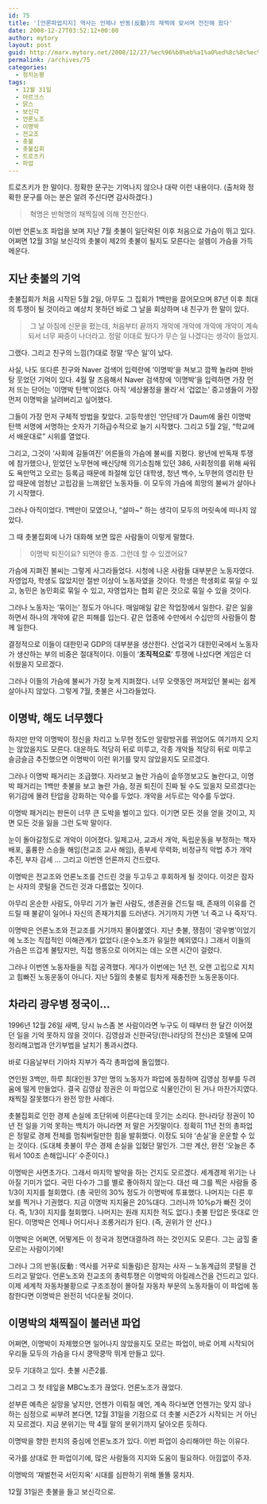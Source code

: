 ```yaml
---
id: 75
title: '[언론파업지지] 역사는 언제나 반동(反動)의 채찍에 맞서며 전진해 왔다'
date: 2008-12-27T03:52:12+00:00
author: mytory
layout: post
guid: http://marx.mytory.net/2008/12/27/%ec%96%b8%eb%a1%a0%ed%8c%8c%ec%97%85%ec%a7%80%ec%a7%80-%ec%97%ad%ec%82%ac%eb%8a%94-%ec%96%b8%ec%a0%9c%eb%82%98-%eb%b0%98%eb%8f%99%e5%8f%8d%e5%8b%95%ec%9d%98-%ec%b1%84%ec%b0%8d%ec%97%90-%eb%a7%9e/
permalink: /archives/75
categories:
  - 정치논평
tags:
  - 12월 31일
  - 마르크스
  - 맑스
  - 보신각
  - 언론노조
  - 이명박
  - 전교조
  - 촛불
  - 촛불집회
  - 트로츠키
  - 파업
---
```

트로츠키가 한 말이다. 정확한 문구는 기억나지 않으나 대략 이런 내용이다. (출처와 정확한 문구를 아는 분은 알려 주신다면 감사하겠다.) 

>  혁명은 반혁명의 채찍질에 의해 전진한다.

이번 언론노조 파업을 보며 지난 7월 촛불이 일단락된 이후 처음으로 가슴이 뛰고 있다. 어쩌면 12월 31일 보신각의 촛불이 제2의 촛불이 될지도 모른다는 설렘이 가슴을 가득 메운다.

## 지난 촛불의 기억

촛불집회가 처음 시작된 5월 2일, 아무도 그 집회가 1백만을 끌어모으며 87년 이후 최대의 투쟁이 될 것이라고 예상치 못하던 바로 그 날을 회상하며 내 친구가 한 말이 있다. 

>  그 날 아침에 신문을 폈는데, 처음부터 끝까지 개악에 개악에 개악에 개악이 계속되서 너무 짜증이 나더라고. 정말 이대로 뒀다가 무슨 일 나겠다는 생각이 들었지.

그랬다. 그리고 친구의 느낌(?)대로 정말 ‘무슨 일’이 났다.

사실, 나도 또다른 친구와 Naver 검색어 입력란에 ‘이명박’을 쳐보고 깜짝 놀라며 한바탕 웃었던 기억이 있다. 4월 말 즈음해서 Naver 검색창에 ‘이명박’을 입력하면 가장 먼저 뜨는 단어는 ‘이명박 탄핵’이었다. 아직 ‘세상물정을 몰라’서 ‘겁없는’ 중고생들이 가장 먼저 이명박을 날려버리고 싶어했다. 

그들이 가장 먼저 구체적 방법을 찾았다. 고등학생인 ‘안단테’가 Daum에 올린 이명박 탄핵 서명에 서명하는 숫자가 기하급수적으로 늘기 시작했다. 그리고 5월 2일, “학교에서 배운대로” 시위를 열었다.

그리고, 그것이 ‘사회에 길들여진’ 어른들의 가슴에 불씨를 지폈다. 왕년에 반독재 투쟁에 참가했으나, 믿었던 노무현에 배신당해 의기소침해 있던 386, 사회정의를 위해 싸워도 욕만먹고 오르는 등록금 때문에 좌절해 있던 대학생, 청년 백수, 노무현의 영리한 탄압 때문에 엄청난 고립감을 느껴왔던 노동자들. 이 모두의 가슴에 희망의 불씨가 살아나기 시작했다.

그러나 아직이었다. 1백만이 모였으나, “설마~” 하는 생각이 모두의 머릿속에 떠나지 않았다.

그 때 촛불집회에 나가 대화해 보면 많은 사람들이 이렇게 말했다. 

>  이명박 퇴진이요? 되면야 좋죠. 그런데 할 수 있겠어요?

가슴에 지펴진 불씨는 그렇게 사그라들었다. 시청에 나온 사람들 대부분은 노동자였다. 자영업자, 학생도 많았지만 절반 이상이 노동자였을 것이다. 학생은 학생회로 묶일 수 있고, 농민은 농민회로 묶일 수 있고, 자영업자는 협회 같은 것으로 묶일 수 있을 것이다. 

그러나 노동자는 ‘묶이는’ 정도가 아니다. 매일매일 같은 작업장에서 일한다. 같은 일을 하면서 하나의 개악에 같은 피해를 입는다. 같은 업종에 수만에서 수십만의 사람들이 함께 일한다.

결정적으로 이들이 대한민국 GDP의 대부분을 생산한다. 산업국가 대한민국에서 노동자가 생산하는 부의 비중은 절대적이다. 이들이 ‘<span class="Apple-style-span" style="font-weight: bold;">조직적으로</span>’ 투쟁에 나섰다면 게임은 더 쉬웠을지 모르겠다.

그러나 이들의 가슴에 불씨가 가장 늦게 지펴졌다. 너무 오랫동안 꺼져있던 불씨는 쉽게 살아나지 않았다. 그렇게 7월, 촛불은 사그라들었다.

## 이명박, 해도 너무했다

하지만 만약 이명박이 정신을 차리고 노무현 정도만 알랑방귀를 뀌었어도 여기까지 오지는 않았을지도 모른다. 대운하도 적당히 뒤로 미루고, 각종 개악들 적당히 뒤로 미루고 슬금슬금 추진했으면 이명박이 이런 위기를 맞지 않았을지도 모르겠다. 

그러나 이명박 패거리는 조급했다. 자라보고 놀란 가슴이 솥뚜껑보고도 놀란다고, 이명박 패거리는 1백만 촛불을 보고 놀란 가슴, 정권 퇴진이 진짜 될 수도 있을지 모르겠다는 위기감에 몰려 탄압을 강화하는 악수를 두었다. 개악을 서두르는 악수를 두었다.

이명박 패거리는 판돈이 너무 큰 도박을 벌이고 있다. 이기면 모든 것을 얻을 것이고, 지면 모든 것을 잃을 그런 도박 말이다.

눈이 돌아갈정도로 개악이 이어졌다. 일제고사, 교과서 개악, 독립운동을 부정하는 책자배포, 훌륭한 스승들 해임(전교조 교사 해임), 종부세 무력화, 비정규직 악법 추가 개악 추진, 부자 감세 … 그리고 이번엔 언론까지 건드렸다.

이명박은 전교조와 언론노조를 건드린 것을 두고두고 후회하게 될 것이다. 이것은 잠자는 사자의 콧털을 건드린 것과 다름없는 짓이다.

아무리 온순한 사람도, 아무리 기가 눌린 사람도, 생존권을 건드릴 때, 존재의 이유를 건드릴 때 불같이 일어나 자신의 존재가치를 드러낸다. 거기까지 가면 ‘너 죽고 나 죽자’다.

이명박은 언론노조와 전교조를 거기까지 몰아붙였다. 지난 촛불, 쟁점이 ‘광우병’이었기에 노조는 직접적인 이해관계가 없었다.(운수노조가 유일한 예외였다.) 그래서 이들의 가슴은 뜨겁게 불탔지만, 직접 행동으로 이어지는 데는 오랜 시간이 걸렸다.

그러나 이번엔 노동자들을 직접 공격했다. 게다가 이번에는 1년 전, 오랜 고립으로 지치고 힘빠진 노동운동이 아니다. 지난 5월의 촛불로 힘차게 재충전한 노동운동이다.

## 차라리 광우병 정국이…

1996년 12월 26일 새벽, 당시 뉴스좀 본 사람이라면 누구도 이 때부터 한 달간 이어졌던 일을 기억 못하지 않을 것이다. 김영삼과 신한국당(한나라당의 전신)은 호텔에 모여 정리해고법과 안기부법을 날치기 통과시켰다.

바로 다음날부터 기아차 지부가 즉각 총파업에 돌입했다.

연인원 3백만, 하루 최대인원 37만 명의 노동자가 파업에 동참하며 김영삼 정부를 두려움에 떨게 만들었다. 결국 김영삼 정권은 이 파업으로 식물인간이 된 거나 마찬가지였다. 채찍질 잘못했다가 완전 망한 사례다.

촛불집회로 인한 경제 손실에 조단위에 이른다는데 웃기는 소리다. 한나라당 정권이 10년 전 일을 기억 못하는 백치가 아니라면 저 말은 거짓말이다. 정확히 11년 전의 총파업은 정말로 경제 전체를 멈춰버릴만한 힘을 발휘했다. 이정도 되야 ‘손실’을 운운할 수 있는 것이다. (도대체 촛불이 무슨 경제 손실을 입혔단 말인가. 그딴 계산, 완전 ‘오늘은 추워서 100조 손해입니다’ 수준이다.)

이명박은 사면초가다. 그래서 마지막 발악을 하는 건지도 모르겠다. 세계경제 위기는 나아질 기미가 없다. 국민 다수가 그를 별로 좋아하지 않는다. 대선 때 그를 찍은 사람들 중 1/3이 지지를 철회했다. (총 국민의 30% 정도가 이명박에 투표했다. 나머지는 다른 후보를 찍거나 기권했다. 지금 이명박 지지율은 20%대다. 그러니까 10%p가 빠진 것이다. 즉, 1/3이 지지를 철회했다. 나머지는 원래 지지한 적도 없다.) 촛불 탄압은 뜻대로 안 된다. 이명박은 언제나 어디서나 조롱거리가 된다. (즉, 권위가 안 선다.)

이명박은 어쩌면, 어떻게든 이 정국과 정면대결하려 하는 것인지도 모른다. 그는 굽힐 줄 모르는 사람이기에!

그러나 그의 반동(反動 : 역사를 거꾸로 되돌림)은 잠자는 사자 ─ 노동계급의 콧털을 건드리고 말았다. 언론노조와 전교조의 총력투쟁은 이명박의 아킬레스건을 건드리고 있다. 이제 세계적 자동차불황으로 구조조정이 몰아칠 자동차 부문의 노동자들이 이 파업에 동참한다면 이명박은 완전히 넉다운될 것이다.

## 이명박의 채찍질이 불러낸 파업

어쩌면, 이명박이 자제했으면 일어나지 않았을지도 모르는 파업이, 바로 어제 시작되어 우리들 모두의 가슴을 다시 쿵딱쿵딱 뛰게 만들고 있다. 

모두 기대하고 있다. 촛불 시즌2를.

그리고 그 첫 테잎을 MBC노조가 끊었다. 언론노조가 끊었다.

섣부른 예측은 실망을 낳지만, 언젠가 이뤄질 예언, 계속 하다보면 언젠가는 맞지 않나 하는 심정으로 씨부려 본다면, 12월 31일을 기점으로 더 촛불 시즌2가 시작되는 거 아닌지 모르겠다. 지금 분위기는 딱 4월 말의 분위기까지 달아오른 듯하다.

이명박을 향한 펀치의 중심에 언론노조가 있다. 이번 파업이 승리해야만 하는 이유다.

국가를 상대로 한 파업이기에, 많은 사람들의 지지와 도움이 필요하다. 아낌없이 주자.

이명박의 ‘재벌천국 서민지옥’ 시대를 심판하기 위해 똘똘 뭉치자.

12월 31일은 촛불을 들고 보신각으로.